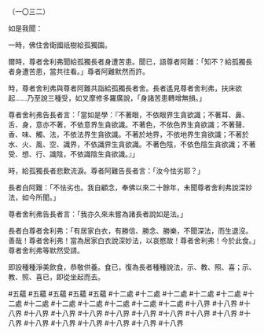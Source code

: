 （一〇三二）

如是我聞：

一時，佛住舍衛國祇樹給孤獨園。

爾時，尊者舍利弗聞給孤獨長者身遭苦患。聞已，語尊者阿難：「知不？給孤獨長者身遭苦患，當共往看。」尊者阿難默然而許。

時，尊者舍利弗與尊者阿難共詣給孤獨長者舍。長者遙見尊者舍利弗，扶床欲起……乃至說三種受，如叉摩修多羅廣說，「身諸苦患轉增無損。」

尊者舍利弗告長者言：「當如是學：『不著眼，不依眼界生貪欲識；不著耳、鼻、舌、身，意亦不著，不依意界生貪欲識。不著色，不依色界生貪欲識；不著聲、香、味、觸、法，不依法界生貪欲識。不著於地界，不依地界生貪欲識；不著於水、火、風、空、識界，不依識界生貪欲識。不著色陰，不依色陰生貪欲識；不著受、想、行、識陰，不依識陰生貪欲識。』」

時，給孤獨長者悲歎流淚。尊者阿難告長者言：「汝今怯劣耶？」

長者白阿難：「不怯劣也。我自顧念，奉佛以來二十餘年，未聞尊者舍利弗說深妙法，如今所聞。」

尊者舍利弗告長者言：「我亦久來未嘗為諸長者說如是法。」

長者白尊者舍利弗：「有居家白衣，有勝信、勝念、勝樂，不聞深法，而生退沒。善哉！尊者舍利弗！當為居家白衣說深妙法，以哀愍故！尊者舍利弗！今於此食。」尊者舍利弗等默然受請。

即設種種淨美飲食，恭敬供養。食已，復為長者種種說法，示、教、照、喜；示、教、照、喜已，即從坐起而去。






#五蘊
#五蘊
#五蘊
#五蘊
#五蘊
#十二處
#十二處
#十二處
#十二處
#十二處
#十二處
#十二處
#十二處
#十二處
#十二處
#十二處
#十二處
#十八界
#十八界
#十八界
#十八界
#十八界
#十八界
#十八界
#十八界
#十八界
#十八界
#十八界
#十八界
#十八界
#十八界
#十八界
#十八界
#十八界
#十八界
